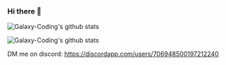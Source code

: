 ### Hi there 👋
![Galaxy-Coding's github stats](https://github-readme-stats.vercel.app/api?username=galaxy-coding&count_private=true&show_icons=true&theme=dracula)

![Galaxy-Coding's github stats](https://github-readme-stats.vercel.app/api/top-langs/?username=galaxy-coding&theme=dracula&count_private=true&show_icons=true)

DM me on discord: https://discordapp.com/users/706948500197212240


